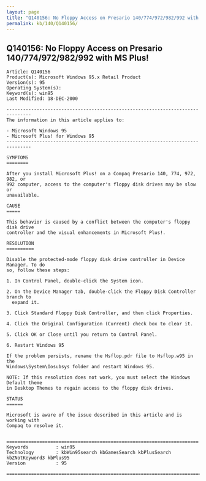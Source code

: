 ```yaml
---
layout: page
title: "Q140156: No Floppy Access on Presario 140/774/972/982/992 with MS Plus!"
permalink: kb/140/Q140156/
---
```


## Q140156: No Floppy Access on Presario 140/774/972/982/992 with MS Plus!

	Article: Q140156
	Product(s): Microsoft Windows 95.x Retail Product
	Version(s): 95
	Operating System(s): 
	Keyword(s): win95
	Last Modified: 18-DEC-2000
	
	-------------------------------------------------------------------------------
	The information in this article applies to:
	
	- Microsoft Windows 95 
	- Microsoft Plus! for Windows 95 
	-------------------------------------------------------------------------------
	
	SYMPTOMS
	========
	
	After you install Microsoft Plus! on a Compaq Presario 140, 774, 972, 982, or
	992 computer, access to the computer's floppy disk drives may be slow or
	unavailable.
	
	CAUSE
	=====
	
	This behavior is caused by a conflict between the computer's floppy disk drive
	controller and the visual enhancements in Microsoft Plus!.
	
	RESOLUTION
	==========
	
	Disable the protected-mode floppy disk drive controller in Device Manager. To do
	so, follow these steps:
	
	1. In Control Panel, double-click the System icon.
	
	2. On the Device Manager tab, double-click the Floppy Disk Controller branch to
	  expand it.
	
	3. Click Standard Floppy Disk Controller, and then click Properties.
	
	4. Click the Original Configuration (Current) check box to clear it.
	
	5. Click OK or Close until you return to Control Panel.
	
	6. Restart Windows 95
	
	If the problem persists, rename the Hsflop.pdr file to Hsflop.w95 in the
	Windows\System\Iosubsys folder and restart Windows 95.
	
	NOTE: If this resolution does not work, you must select the Windows Default theme
	in Desktop Themes to regain access to the floppy disk drives.
	
	STATUS
	======
	
	Microsoft is aware of the issue described in this article and is working with
	Compaq to resolve it.
	
	
	======================================================================
	Keywords          : win95 
	Technology        : kbWin95search kbGamesSearch kbPlusSearch kbZNotKeyword3 kbPlus95
	Version           : 95
	
	=============================================================================
	
